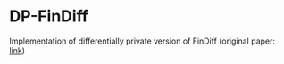 # DP-FinDiff
Implementation of differentially private version of FinDiff (original paper: [link](https://dl.acm.org/doi/abs/10.1145/3604237.3626876))
